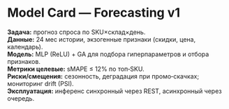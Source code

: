 # Model Card — Forecasting v1

**Задача:** прогноз спроса по SKU×склад×день.  
**Данные:** 24 мес истории, экзогенные признаки (скидки, цена, календарь).  
**Модель:** MLP (ReLU) + GA для подбора гиперпараметров и отбора признаков.  
**Метрики целевые:** sMAPE ≤ 12% по топ‑SKU.  
**Риски/смещения:** сезонность, деградация при промо‑скачках; мониторинг drift (PSI).  
**Эксплуатация:** инференс синхронный через REST, асинхронный через очередь.